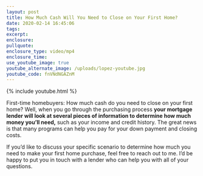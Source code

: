 ```yaml
---
layout: post
title: How Much Cash Will You Need to Close on Your First Home?
date: 2020-02-14 16:45:06
tags:
excerpt:
enclosure:
pullquote:
enclosure_type: video/mp4
enclosure_time:
use_youtube_image: true
youtube_alternate_image: /uploads/lopez-youtube.jpg
youtube_code: fnVNdNGAZnM
---
```


{% include youtube.html %}

First-time homebuyers: How much cash do you need to close on your first home? Well, when you go through the purchasing process **your mortgage lender will look at several pieces of information to determine how much money you’ll need,** such as your income and credit history. The great news is that many programs can help you pay for your down payment and closing costs.

If you’d like to discuss your specific scenario to determine how much you need to make your first home purchase, feel free to reach out to me. I’d be happy to put you in touch with a lender who can help you with all of your questions.